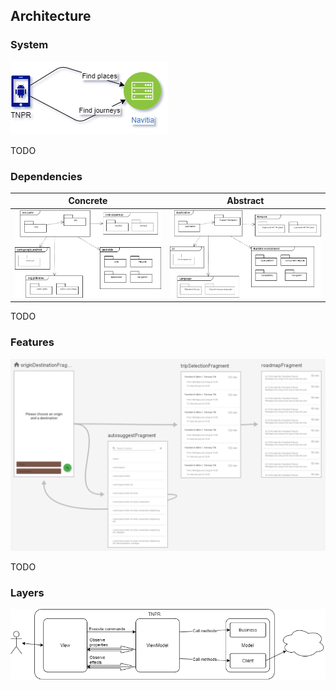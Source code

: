 ## Architecture

### System

![](README_assets/system.png)

TODO

### Dependencies

| Concrete                                 | Abstract                                 |
|------------------------------------------|------------------------------------------|
| ![](README_assets/deps-concrete.png) | ![](README_assets/deps-abstract.png) |

TODO

### Features

![](README_assets/features.png)

TODO

### Layers

![](README_assets/layers.png)